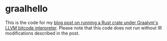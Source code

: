 # graalhello
This is the code for my [blog post on running a Rust crate under Graalvm's LLVM bitcode interpreter](https://mhardy.dev/blog/graalvm-and-rust-1/).
Please note that this code does not run without IR modifications described in the post.
